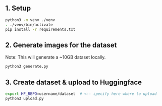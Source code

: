 ## 1. Setup

```bash
python3 -m venv ./venv
. ./venv/bin/activate
pip install -r requirements.txt
```


## 2. Generate images for the dataset

Note: This will generate a ~10GB dataset locally.

```bash
python3 generate.py
```


## 3. Create dataset & upload to Huggingface

```bash
export HF_REPO=username/dataset  # <-- specify here where to upload
python3 upload.py
```
